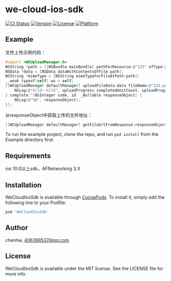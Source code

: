 # we-cloud-ios-sdk

[![CI Status](https://img.shields.io/travis/chenhw/WeCloudIosSdk.svg?style=flat)](https://travis-ci.org/chenhw/WeCloudIosSdk)
[![Version](https://img.shields.io/cocoapods/v/WeCloudIosSdk.svg?style=flat)](https://cocoapods.org/pods/WeCloudIosSdk)
[![License](https://img.shields.io/cocoapods/l/WeCloudIosSdk.svg?style=flat)](https://cocoapods.org/pods/WeCloudIosSdk)
[![Platform](https://img.shields.io/cocoapods/p/WeCloudIosSdk.svg?style=flat)](https://cocoapods.org/pods/WeCloudIosSdk)

## Example

文件上传示例代码：
```Objective-C
#import <WCUploadManager.h>
NSString *path = [[NSBundle mainBundle] pathForResource:@"123" ofType:@"png"];
NSData *data = [NSData dataWithContentsOfFile:path];
NSString *mimeType = [NSString mimeTypeForFileAtPath:path];
__weak typeof(self) ws = self;
[[WCUploadManager defaultManager] uploadFileData:data fileName:@"123.png" mimeType:mimeType prgress:^(NSProgress * _Nonnull uploadProgress) {
    NSLog(@"%lld--%lld", uploadProgress.completedUnitCount, uploadProgress.totalUnitCount);
} complete:^(NSInteger code, id  _Nullable responseObject) {
    NSLog(@"%@", responseObject);
}];
```
从responseObject中获取上传的文件地址：
```Objective-C
[[WCUploadManager defaultManager] getFileUrlFromResponse:responseObject];
```
To run the example project, clone the repo, and run `pod install` from the Example directory first.

## Requirements
ios 10.0以上sdk，AFNetworking 3.X

## Installation

WeCloudIosSdk is available through [CocoaPods](https://cocoapods.org). To install
it, simply add the following line to your Podfile:

```ruby
pod 'WeCloudIosSdk'
```

## Author

chenhw, 406399537@qq.com

## License

WeCloudIosSdk is available under the MIT license. See the LICENSE file for more info.
